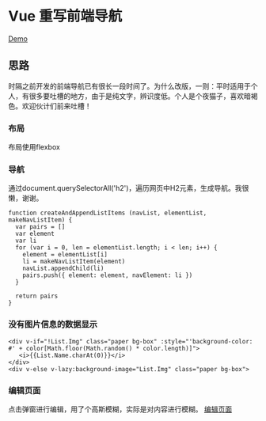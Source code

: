 # Vue 重写前端导航

[Demo]('https://luuman.github.io/FrontEndGuideV2/FrontEndGuide/#/Index')

## 思路
时隔之前开发的前端导航已有很长一段时间了。为什么改版，一则：平时适用于个人，有很多要吐槽的地方，由于是纯文字，辨识度低。个人是个夜猫子，喜欢暗褐色。欢迎伙计们前来吐槽！

### 布局
布局使用flexbox

### 导航
通过document.querySelectorAll('h2')，遍历网页中H2元素，生成导航。我很懒，谢谢。
```
function createAndAppendListItems (navList, elementList, makeNavListItem) {
  var pairs = []
  var element
  var li
  for (var i = 0, len = elementList.length; i < len; i++) {
    element = elementList[i]
    li = makeNavListItem(element)
    navList.appendChild(li)
    pairs.push({ element: element, navElement: li })
  }

  return pairs
}
```
### 没有图片信息的数据显示
```
<div v-if="!List.Img" class="paper bg-box" :style="'background-color: #' + color[Math.floor(Math.random() * color.length)]">
   <i>{{List.Name.charAt(0)}}</i>
</div>
<div v-else v-lazy:background-image="List.Img" class="paper bg-box">
```

### 编辑页面
点击弹窗进行编辑，用了个高斯模糊，实际是对内容进行模糊。
[编辑页面]('https://luuman.github.io/FrontEndGuideV2/FrontEndGuide/#/Index?type=copy' )
